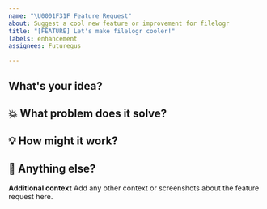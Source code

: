 ```yaml
---
name: "\U0001F31F Feature Request"
about: Suggest a cool new feature or improvement for filelogr
title: "[FEATURE] Let's make filelogr cooler!"
labels: enhancement
assignees: Futuregus

---
```


##  What's your idea?

<!-- Describe your feature idea. What's it do? Why would it be helpful? -->

## 💥 What problem does it solve?

<!-- Explain what situation this would improve or simplify -->

## 💡 How might it work?

<!-- Optional: Rough sketch of how you’d imagine it working -->

## 🙌 Anything else?

<!-- Toss in anything helpful — mockups or examples. -->

**Additional context**
Add any other context or screenshots about the feature request here.
